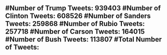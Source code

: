#Number of Trump Tweets: 939403
#Number of Clinton Tweets: 608526
#Number of Sanders Tweets: 259868
#Number of Rubio Tweets: 257718
#Number of Carson Tweets: 164015
#Number of Bush Tweets: 113807
#Total Number of Tweets:  
---
